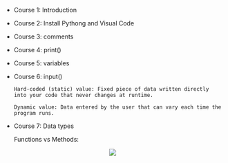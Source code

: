 - Course 1: Introduction

- Course 2: Install Pythong and Visual Code

- Course 3: comments

- Course 4: print()

- Course 5: variables

- Course 6: input()

      Hard-coded (static) value: Fixed piece of data written directly into your code that never changes at runtime.

      Dynamic value: Data entered by the user that can vary each time the program runs.

- Course 7: Data types

  Functions vs Methods:

<p align="center">
  <img src="https://github.com/user-attachments/assets/eae7e89d-c51f-45fd-9fa8-877fababab8a" />
</p>





